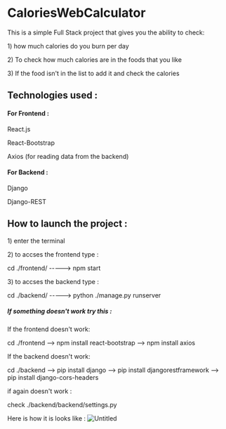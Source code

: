 # CaloriesWebCalculator

<p> This is a simple Full Stack project that gives you the ability to check:</p>
  <p> 1) how much calories do you burn per day </p>
  <p> 2) To check how much calories are in the foods that you like </p>
  <p> 3) If the food isn't in the list to add it and check the calories </p>
  
  <h2>Technologies used :</h2>
  <h4>For Frontend :</h4>
  <p>React.js</p>
  <p>React-Bootstrap</p>
  <p>Axios (for reading data from the backend)</p>
  <h4>For Backend :</h4>
  <p>Django</p>
  <p>Django-REST</p>
 
<h2>How to launch the project :</h2>
<p>  1) enter the terminal</p>
<p>  2) to accses the frontend type :</p>
<p>  cd ./frontend/ -----> npm start</p>
<p>  3) to accses the backend type :</p>
<p>  cd ./backend/ -----> python ./manage.py runserver </p>

<h5>If something doesn't work try this :</h5>
<p> If the frontend doesn't work: </p>
<p> cd ./frontend --> npm install react-bootstrap --> npm install axios </p>

<p> If the backend doesn't work: </p>
<p> cd ./backend --> pip install django --> pip install djangorestframework --> pip install django-cors-headers </p>
<p> if again doesn't work :</p>
<p> check  ./backend/backend/settings.py </p>

Here is how it is looks like :
![Untitled](https://user-images.githubusercontent.com/92319051/230726986-0a47be4f-9346-490b-9225-7308e752d972.png)
